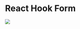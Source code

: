 # React Hook Form

<img src="https://miro.medium.com/v2/resize:fit:1400/1*-2-7KUffKUaJKjDezM5RGQ.png"/>
